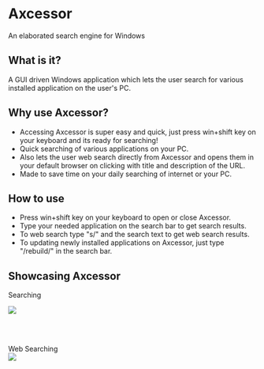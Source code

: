# Axcessor
An elaborated search engine for Windows

## What is it?
A GUI driven Windows application which lets the user search for various installed application on the user's PC.

## Why use Axcessor?
- Accessing Axcessor is super easy and quick, just press win+shift key on your keyboard and its ready for searching!
- Quick searching of various applications on your PC.
- Also lets the user web search directly from Axcessor and opens them in your default browser on clicking with title and description of the URL.
- Made to save time on your daily searching of internet or your PC.  

## How to use
- Press win+shift key on your keyboard to open or close Axcessor.
- Type your needed application on the search bar to get search results.
- To web search type "s/" and the search text to get web search results.
- To updating newly installed applications on Axcessor, just type "/rebuild/" in the search bar. 

## Showcasing Axcessor
Searching
<!-- ![](git_media/local_search.gif) -->
<img src="git_media/local_search.gif"><br>

<br><br>

Web Searching <br>
<img src="git_media/web_search.gif">
<!-- ![](git_media/web_search.gif) -->


